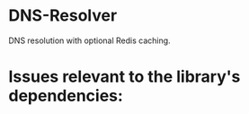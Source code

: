 DNS-Resolver
===========

DNS resolution with optional Redis caching.

# Issues relevant to the library's dependencies:
